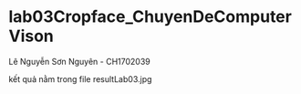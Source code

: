 # lab03Cropface_ChuyenDeComputerVison
Lê Nguyễn Sơn Nguyên - CH1702039

kết quả nằm trong file resultLab03.jpg
